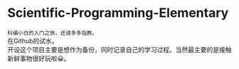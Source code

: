 # Scientific-Programming-Elementary
`科编小白的入门之旅，还请多多指教。`  
  在Github的试水。  
  开设这个项目主要是想作为备份，同时记录自己的学习过程。当然最主要的是接触新鲜事物很好玩啦😀。  
  
